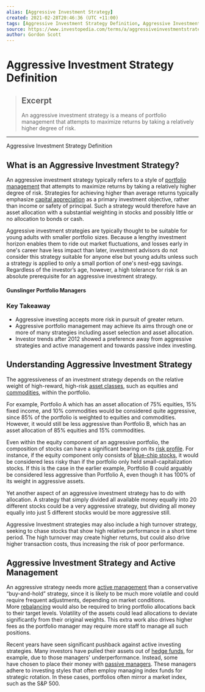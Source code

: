 ```yaml
---
alias: [Aggressive Investment Strategy]
created: 2021-02-28T20:46:36 (UTC +11:00)
tags: [Aggressive Investment Strategy Definition, Aggressive Investment Strategy Definition]
source: https://www.investopedia.com/terms/a/aggressiveinvestmentstrategy.asp
author: Gordon Scott
---
```


# Aggressive Investment Strategy Definition

> ## Excerpt
> An aggressive investment strategy is a means of portfolio management that attempts to maximize returns by taking a relatively higher degree of risk.

---

Aggressive Investment Strategy Definition
## What is an Aggressive Investment Strategy?

An aggressive investment strategy typically refers to a style of [portfolio management](https://www.investopedia.com/terms/p/portfoliomanagement.asp) that attempts to maximize returns by taking a relatively higher degree of risk. Strategies for achieving higher than average returns typically emphasize [capital appreciation](https://www.investopedia.com/terms/c/capitalappreciation.asp) as a primary investment objective, rather than income or safety of principal. Such a strategy would therefore have an asset allocation with a substantial weighting in stocks and possibly little or no allocation to bonds or cash.

Aggressive investment strategies are typically thought to be suitable for young adults with smaller portfolio sizes. Because a lengthy investment horizon enables them to ride out market fluctuations, and losses early in one's career have less impact than later, investment advisors do not consider this strategy suitable for anyone else but young adults unless such a strategy is applied to only a small portion of one's nest-egg savings. Regardless of the investor’s age, however, a high tolerance for risk is an absolute prerequisite for an aggressive investment strategy.

#### Gunslinger Portfolio Managers

### Key Takeaway

-   Aggressive investing accepts more risk in pursuit of greater return.
-   Aggressive portfolio management may achieve its aims through one or more of many strategies including asset selection and asset allocation.
-   Investor trends after 2012 showed a preference away from aggressive strategies and active management and towards passive index investing.

## Understanding Aggressive Investment Strategy

The aggressiveness of an investment strategy depends on the relative weight of high-reward, high-risk [asset classes](https://www.investopedia.com/terms/a/assetclasses.asp), such as equities and [commodities](https://www.investopedia.com/terms/c/commodity.asp), within the portfolio.

For example, Portfolio A which has an asset allocation of 75% equities, 15% fixed income, and 10% commodities would be considered quite aggressive, since 85% of the portfolio is weighted to equities and commodities. However, it would still be less aggressive than Portfolio B, which has an asset allocation of 85% equities and 15% commodities.

Even within the equity component of an aggressive portfolio, the composition of stocks can have a significant bearing on its [risk profile](https://www.investopedia.com/terms/r/risk-profile.asp). For instance, if the equity component only consists of [blue-chip stocks](https://www.investopedia.com/terms/b/bluechipstock.asp), it would be considered less risky than if the portfolio only held small-capitalization stocks. If this is the case in the earlier example, Portfolio B could arguably be considered less aggressive than Portfolio A, even though it has 100% of its weight in aggressive assets.

Yet another aspect of an aggressive investment strategy has to do with allocation. A strategy that simply divided all available money equally into 20 different stocks could be a very aggressive strategy, but dividing all money equally into just 5 different stocks would be more aggressive still.

Aggressive Investment strategies may also include a high turnover strategy, seeking to chase stocks that show high relative performance in a short time period. The high turnover may create higher returns, but could also drive higher transaction costs, thus increasing the risk of poor performance.

## Aggressive Investment Strategy and Active Management

An aggressive strategy needs more [active management](https://www.investopedia.com/terms/a/activemanagement.asp) than a conservative “buy-and-hold” strategy, since it is likely to be much more volatile and could require frequent adjustments, depending on market conditions. More [rebalancing](https://www.investopedia.com/terms/r/rebalancing.asp) would also be required to bring portfolio allocations back to their target levels. Volatility of the assets could lead allocations to deviate significantly from their original weights. This extra work also drives higher fees as the portfolio manager may require more staff to manage all such positions.

Recent years have seen significant pushback against active investing strategies. Many investors have pulled their assets out of [hedge funds](https://www.investopedia.com/terms/h/hedgefund.asp), for example, due to those managers' underperformance. Instead, some have chosen to place their money with [passive managers](https://www.investopedia.com/terms/p/passivemanagement.asp). These managers adhere to investing styles that often employ managing index funds for strategic rotation. In these cases, portfolios often mirror a market index, such as the S&P 500.
